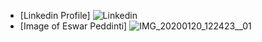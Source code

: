 - [Linkedin Profile] ![Linkedin](linkedin.com/in/eswar-kumar-peddinti-096758159)
- [Image of Eswar Peddinti] ![IMG_20200120_122423__01](https://user-images.githubusercontent.com/99474998/181194054-204e9f11-f087-44fb-9916-a65eef52721e.jpg)

